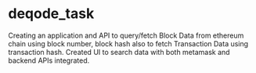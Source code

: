 # deqode_task
Creating an application and API to query/fetch Block Data from ethereum chain using block number, block hash also to fetch Transaction Data using transaction hash. Created UI to search data with both metamask and backend APIs integrated.
